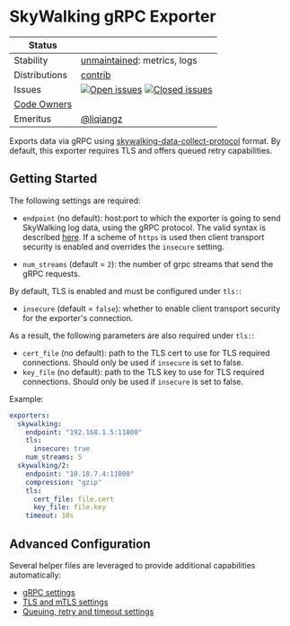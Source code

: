 # SkyWalking gRPC Exporter

<!-- status autogenerated section -->
| Status        |           |
| ------------- |-----------|
| Stability     | [unmaintained]: metrics, logs   |
| Distributions | [contrib] |
| Issues        | [![Open issues](https://img.shields.io/github/issues-search/open-telemetry/opentelemetry-collector-contrib?query=is%3Aissue%20is%3Aopen%20label%3Aexporter%2Fskywalking%20&label=open&color=orange&logo=opentelemetry)](https://github.com/jacktomcat/opentelemetry-collector-contrib/issues?q=is%3Aopen+is%3Aissue+label%3Aexporter%2Fskywalking) [![Closed issues](https://img.shields.io/github/issues-search/open-telemetry/opentelemetry-collector-contrib?query=is%3Aissue%20is%3Aclosed%20label%3Aexporter%2Fskywalking%20&label=closed&color=blue&logo=opentelemetry)](https://github.com/jacktomcat/opentelemetry-collector-contrib/issues?q=is%3Aclosed+is%3Aissue+label%3Aexporter%2Fskywalking) |
| [Code Owners](https://github.com/jacktomcat/opentelemetry-collector-contrib/blob/main/CONTRIBUTING.md#becoming-a-code-owner)    |  |
| Emeritus      | [@liqiangz](https://www.github.com/liqiangz) |

[unmaintained]: https://github.com/open-telemetry/opentelemetry-collector#unmaintained
[contrib]: https://github.com/open-telemetry/opentelemetry-collector-releases/tree/main/distributions/otelcol-contrib
<!-- end autogenerated section -->

Exports data via gRPC using [skywalking-data-collect-protocol](https://github.com/apache/skywalking-data-collect-protocol) format. By default, this exporter requires TLS and offers queued retry capabilities.

## Getting Started

The following settings are required:

- `endpoint` (no default): host:port to which the exporter is going to send SkyWalking log data,
using the gRPC protocol. The valid syntax is described
[here](https://github.com/grpc/grpc/blob/master/doc/naming.md).
If a scheme of `https` is used then client transport security is enabled and overrides the `insecure` setting.

- `num_streams` (default = `2`): the number of grpc streams that send the gRPC requests.

By default, TLS is enabled and must be configured under `tls:`: 

- `insecure` (default = `false`): whether to enable client transport security for
  the exporter's connection.

As a result, the following parameters are also required under `tls:`:

- `cert_file` (no default): path to the TLS cert to use for TLS required connections. Should
  only be used if `insecure` is set to false.
- `key_file` (no default): path to the TLS key to use for TLS required connections. Should
  only be used if `insecure` is set to false.

Example:

```yaml
exporters:
  skywalking:
    endpoint: "192.168.1.5:11800"
    tls:
      insecure: true  
    num_streams: 5  
  skywalking/2:
    endpoint: "10.18.7.4:11800"
    compression: "gzip"
    tls:
      cert_file: file.cert
      key_file: file.key
    timeout: 10s
```

## Advanced Configuration

Several helper files are leveraged to provide additional capabilities automatically:

- [gRPC settings](https://github.com/open-telemetry/opentelemetry-collector/blob/main/config/configgrpc/README.md)
- [TLS and mTLS settings](https://github.com/open-telemetry/opentelemetry-collector/blob/main/config/configtls/README.md)
- [Queuing, retry and timeout settings](https://github.com/open-telemetry/opentelemetry-collector/blob/main/exporter/exporterhelper/README.md)
